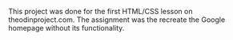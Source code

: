 This project was done for the first HTML/CSS lesson on theodinproject.com. The assignment was the recreate the Google homepage without its functionality.